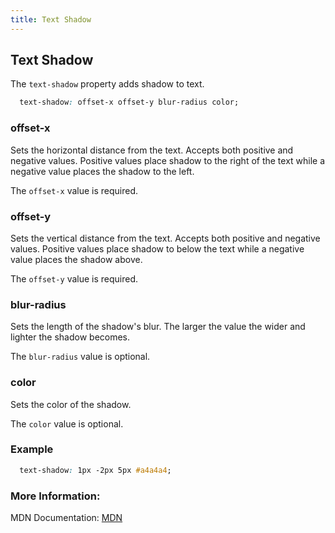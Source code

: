 ```yaml
---
title: Text Shadow
---
```

## Text Shadow

The `text-shadow` property adds shadow to text. 
```css 
  text-shadow: offset-x offset-y blur-radius color;
```

### offset-x 

Sets the horizontal distance from the text. Accepts both positive and negative values. Positive values place shadow to the right of the text while a negative value places the shadow to the left.

The `offset-x` value is required.

### offset-y 

Sets the vertical distance from the text. Accepts both positive and negative values. Positive values place shadow to below the text while a negative value places the shadow above.

The `offset-y` value is required.


### blur-radius

Sets the length of the shadow's blur. The larger the value the wider and lighter the shadow becomes.

The `blur-radius` value is optional.

### color

Sets the color of the shadow.

The `color` value is optional.


### Example

```css 
  text-shadow: 1px -2px 5px #a4a4a4;
```


### More Information:

MDN Documentation: <a href='https://developer.mozilla.org/en-US/docs/Web/CSS/text-shadow' target='_blank' rel='nofollow'>MDN</a>


